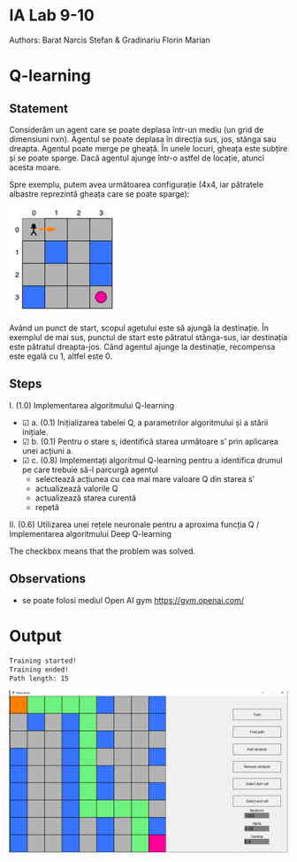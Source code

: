 # IA Lab 9-10

Authors: Barat Narcis Stefan & Gradinariu Florin Marian

# Q-learning

## Statement

Considerăm un agent care se poate deplasa într-un mediu (un grid de dimensiuni nxn). Agentul se poate
deplasa în direcția sus, jos, stânga sau dreapta. Agentul poate merge pe gheață. În unele locuri, gheața
este subțire și se poate sparge. Dacă agentul ajunge într-o astfel de locație, atunci acesta moare.

Spre exemplu, putem avea următoarea configurație (4x4, iar pătratele albastre reprezintă gheața care se
poate sparge):

![img.png](maze.png)

Având un punct de start, scopul agetului este să ajungă la destinație. În exemplul de mai sus, punctul de
start este pătratul stânga-sus, iar destinația este pătratul dreapta-jos. Când agentul ajunge la destinație,
recompensa este egală cu 1, altfel este 0.

## Steps

I. (1.0) Implementarea algoritmului Q-learning

- &#9745; a. (0.1) Inițializarea tabelei Q, a parametrilor algoritmului și a stării inițiale.
- &#9745; b. (0.1) Pentru o stare s, identifică starea următoare s’ prin aplicarea unei acțiuni a.
- &#9745; c. (0.8) Implementați algoritmul Q-learning pentru a identifica drumul pe care trebuie să-l parcurgă agentul
    - selectează acțiunea cu cea mai mare valoare Q din starea s’
    - actualizează valorile Q
    - actualizează starea curentă
    - repetă
    
II. (0.6) Utilizarea unei rețele neuronale pentru a aproxima funcția Q / Implementarea algoritmului Deep
Q-learning

The checkbox means that the problem was solved.

## Observations

- se poate folosi mediul Open AI gym https://gym.openai.com/

# Output
```commandline
Training started!
Training ended!
Path length: 15
```
![img.png](game.png)